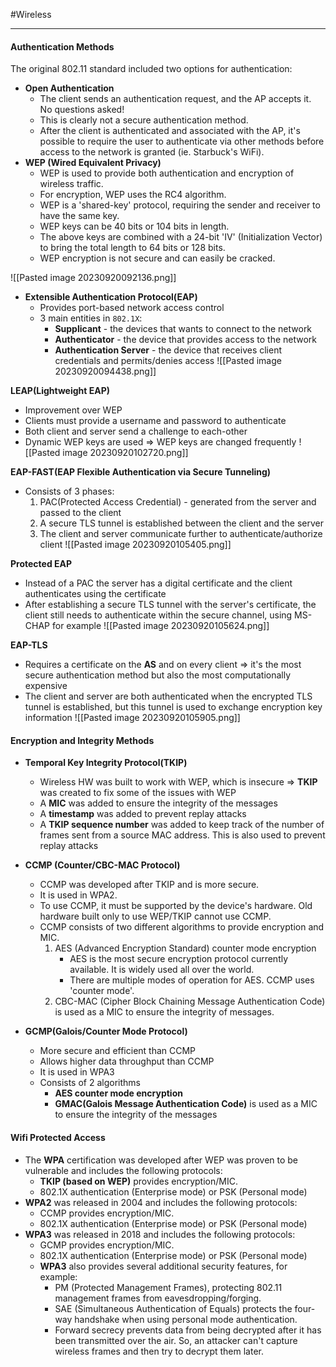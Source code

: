  #Wireless 
***
#### Authentication Methods

The original 802.11 standard included two options for authentication:
- **Open Authentication**
	- The client sends an authentication request, and the AP accepts it. No questions asked!
	- This is clearly not a secure authentication method.
	- After the client is authenticated and associated with the AP, it's possible to require the user to authenticate via other methods before access to the network is granted (ie. Starbuck's WiFi).
- **WEP (Wired Equivalent Privacy)**
	- WEP is used to provide both authentication and encryption of wireless traffic.
	- For encryption, WEP uses the RC4 algorithm.
	- WEP is a 'shared-key' protocol, requiring the sender and receiver to have the same key.
	- WEP keys can be 40 bits or 104 bits in length.
	- The above keys are combined with a 24-bit 'IV' (Initialization Vector) to bring the total length to 64 bits or 128 bits.
	- WEP encryption is not secure and can easily be cracked.

![[Pasted image 20230920092136.png]]

- **Extensible Authentication Protocol(EAP)**
	- Provides port-based network access control
	- 3 main entities in `802.1X`:
		- **Supplicant** - the devices that wants to connect to the network
		- **Authenticator** - the device that provides access to the network
		- **Authentication Server** - the device that receives client credentials and permits/denies access
![[Pasted image 20230920094438.png]]


**LEAP(Lightweight EAP)**
- Improvement over WEP
- Clients must provide a username and password to authenticate
- Both client and server send a challenge to each-other
- Dynamic WEP keys are used => WEP keys are changed frequently
![[Pasted image 20230920102720.png]]

**EAP-FAST(EAP Flexible Authentication via Secure Tunneling)**
- Consists of 3 phases:
	1. PAC(Protected Access Credential) - generated from the server and passed to the client
	2. A secure TLS tunnel is established between the client and the server
	3. The client and server communicate further to authenticate/authorize client
![[Pasted image 20230920105405.png]]



**Protected EAP**
- Instead of a PAC the server has a digital certificate and the client authenticates using the certificate
- After establishing a secure TLS tunnel with the server's certificate, the client still needs to authenticate within the secure channel, using MS-CHAP for example
![[Pasted image 20230920105624.png]]

**EAP-TLS**
- Requires a certificate on the **AS** and on every client => it's the most secure authentication method but also the most computationally expensive
- The client and server are both authenticated when the encrypted TLS tunnel is established, but this tunnel is used to exchange encryption key information
![[Pasted image 20230920105905.png]]

#### Encryption and Integrity Methods

- **Temporal Key Integrity Protocol(TKIP)**
	- Wireless HW was built to work with WEP, which is insecure => **TKIP** was created to fix some of the issues with WEP
	- A **MIC** was added to ensure the integrity of the messages
	- A **timestamp** was added to prevent replay attacks
	- A **TKIP sequence number** was added to keep track of the number of frames sent from a source MAC address. This is also used to prevent replay attacks
- **CCMP (Counter/CBC-MAC Protocol)**
	- CCMP was developed after TKIP and is more secure.
	- It is used in WPA2.
	- To use CCMP, it must be supported by the device's hardware. Old hardware built only to use WEP/TKIP cannot use CCMP.
	- CCMP consists of two different algorithms to provide encryption and MIC.
		1) AES (Advanced Encryption Standard) counter mode encryption
			- AES is the most secure encryption protocol currently available. It is widely used all over the world.
			- There are multiple modes of operation for AES. CCMP uses 'counter mode'.
		2) CBC-MAC (Cipher Block Chaining Message Authentication Code) is used as a MIC to ensure the integrity of messages.

- **GCMP(Galois/Counter Mode Protocol)**
	- More secure and efficient than CCMP
	- Allows higher data throughput than CCMP
	- It is used in WPA3
	- Consists of 2 algorithms
		- **AES counter mode encryption**
		- **GMAC(Galois Message Authentication Code)** is used as a MIC to ensure the integrity of the messages


#### Wifi Protected Access

- The **WPA** certification was developed after WEP was proven to be vulnerable and includes the following protocols:
	- **TKIP (based on WEP)** provides encryption/MIC.
	- 802.1X authentication (Enterprise mode) or PSK (Personal mode)
- **WPA2** was released in 2004 and includes the following protocols:
	- CCMP provides encryption/MIC.
	- 802.1X authentication (Enterprise mode) or PSK (Personal mode)
- **WPA3** was released in 2018 and includes the following protocols:
	- GCMP provides encryption/MIC.
	- 802.1X authentication (Enterprise mode) or PSK (Personal mode)
	- **WPA3** also provides several additional security features, for example:
		- PM (Protected Management Frames), protecting 802.11 management frames from eavesdropping/forging.
		- SAE (Simultaneous Authentication of Equals) protects the four-way handshake when using personal mode authentication.
		- Forward secrecy prevents data from being decrypted after it has been transmitted over the air. So, an attacker can't capture wireless frames and then try to decrypt them later.

